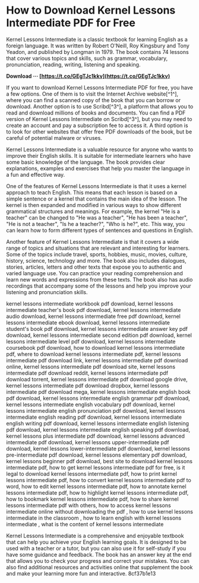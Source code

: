 
 
# How to Download Kernel Lessons Intermediate PDF for Free
 
Kernel Lessons Intermediate is a classic textbook for learning English as a foreign language. It was written by Robert O'Neill, Roy Kingsbury and Tony Yeadon, and published by Longman in 1979. The book contains 74 lessons that cover various topics and skills, such as grammar, vocabulary, pronunciation, reading, writing, listening and speaking.
 
**Download ··· [https://t.co/GEgTJc1kkv](https://t.co/GEgTJc1kkv)**


 
If you want to download Kernel Lessons Intermediate PDF for free, you have a few options. One of them is to visit the Internet Archive website[^1^], where you can find a scanned copy of the book that you can borrow or download. Another option is to use Scribd[^3^], a platform that allows you to read and download millions of books and documents. You can find a PDF version of Kernel Lessons Intermediate on Scribd[^3^], but you may need to create an account and pay a subscription fee to access it. A third option is to look for other websites that offer free PDF downloads of the book, but be careful of potential malware or viruses.
 
Kernel Lessons Intermediate is a valuable resource for anyone who wants to improve their English skills. It is suitable for intermediate learners who have some basic knowledge of the language. The book provides clear explanations, examples and exercises that help you master the language in a fun and effective way.

One of the features of Kernel Lessons Intermediate is that it uses a kernel approach to teach English. This means that each lesson is based on a simple sentence or a kernel that contains the main idea of the lesson. The kernel is then expanded and modified in various ways to show different grammatical structures and meanings. For example, the kernel "He is a teacher" can be changed to "He was a teacher", "He has been a teacher", "He is not a teacher", "Is he a teacher?", "Who is he?", etc. This way, you can learn how to form different types of sentences and questions in English.
 
Another feature of Kernel Lessons Intermediate is that it covers a wide range of topics and situations that are relevant and interesting for learners. Some of the topics include travel, sports, hobbies, music, movies, culture, history, science, technology and more. The book also includes dialogues, stories, articles, letters and other texts that expose you to authentic and varied language use. You can practice your reading comprehension and learn new words and expressions from these texts. The book also has audio recordings that accompany some of the lessons and help you improve your listening and pronunciation skills.
 
kernel lessons intermediate workbook pdf download,  kernel lessons intermediate teacher's book pdf download,  kernel lessons intermediate audio download,  kernel lessons intermediate free pdf download,  kernel lessons intermediate ebook download,  kernel lessons intermediate student's book pdf download,  kernel lessons intermediate answer key pdf download,  kernel lessons intermediate second edition pdf download,  kernel lessons intermediate level pdf download,  kernel lessons intermediate coursebook pdf download,  how to download kernel lessons intermediate pdf,  where to download kernel lessons intermediate pdf,  kernel lessons intermediate pdf download link,  kernel lessons intermediate pdf download online,  kernel lessons intermediate pdf download site,  kernel lessons intermediate pdf download reddit,  kernel lessons intermediate pdf download torrent,  kernel lessons intermediate pdf download google drive,  kernel lessons intermediate pdf download dropbox,  kernel lessons intermediate pdf download mega,  kernel lessons intermediate english book pdf download,  kernel lessons intermediate english grammar pdf download,  kernel lessons intermediate english vocabulary pdf download,  kernel lessons intermediate english pronunciation pdf download,  kernel lessons intermediate english reading pdf download,  kernel lessons intermediate english writing pdf download,  kernel lessons intermediate english listening pdf download,  kernel lessons intermediate english speaking pdf download,  kernel lessons plus intermediate pdf download,  kernel lessons advanced intermediate pdf download,  kernel lessons upper-intermediate pdf download,  kernel lessons lower-intermediate pdf download,  kernel lessons pre-intermediate pdf download,  kernel lessons elementary pdf download,  kernel lessons beginner pdf download,  best site to download kernel lessons intermediate pdf,  how to get kernel lessons intermediate pdf for free,  is it legal to download kernel lessons intermediate pdf,  how to print kernel lessons intermediate pdf,  how to convert kernel lessons intermediate pdf to word,  how to edit kernel lessons intermediate pdf,  how to annotate kernel lessons intermediate pdf,  how to highlight kernel lessons intermediate pdf,  how to bookmark kernel lessons intermediate pdf,  how to share kernel lessons intermediate pdf with others,  how to access kernel lessons intermediate online without downloading the pdf ,  how to use kernel lessons intermediate in the classroom ,  how to learn english with kernel lessons intermediate ,  what is the content of kernel lessons intermediate
 
Kernel Lessons Intermediate is a comprehensive and enjoyable textbook that can help you achieve your English learning goals. It is designed to be used with a teacher or a tutor, but you can also use it for self-study if you have some guidance and feedback. The book has an answer key at the end that allows you to check your progress and correct your mistakes. You can also find additional resources and activities online that supplement the book and make your learning more fun and interactive.
 8cf37b1e13
 
